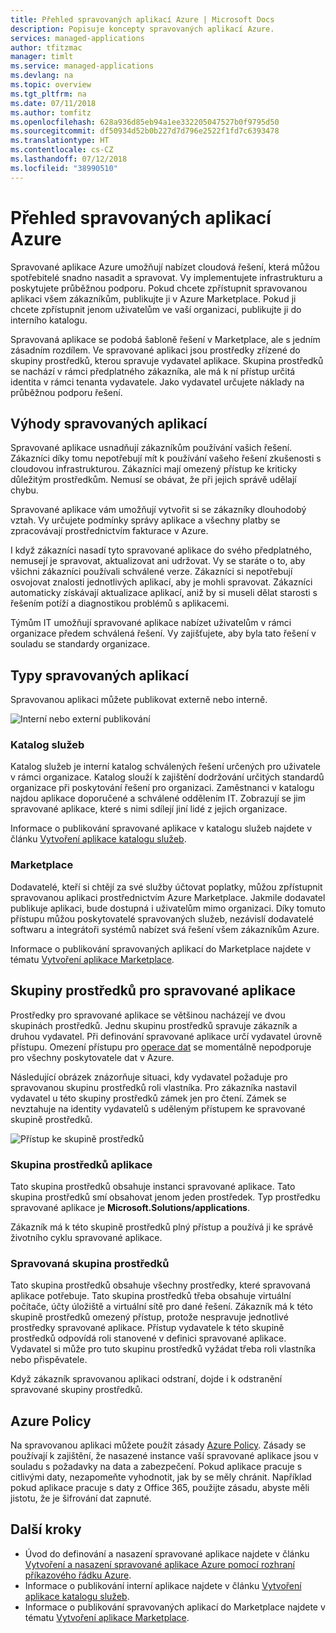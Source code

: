 ```yaml
---
title: Přehled spravovaných aplikací Azure | Microsoft Docs
description: Popisuje koncepty spravovaných aplikací Azure.
services: managed-applications
author: tfitzmac
manager: timlt
ms.service: managed-applications
ms.devlang: na
ms.topic: overview
ms.tgt_pltfrm: na
ms.date: 07/11/2018
ms.author: tomfitz
ms.openlocfilehash: 628a936d85eb94a1ee332205047527b0f9795d50
ms.sourcegitcommit: df50934d52b0b227d7d796e2522f1fd7c6393478
ms.translationtype: HT
ms.contentlocale: cs-CZ
ms.lasthandoff: 07/12/2018
ms.locfileid: "38990510"
---
```

# <a name="azure-managed-applications-overview"></a>Přehled spravovaných aplikací Azure

Spravované aplikace Azure umožňují nabízet cloudová řešení, která můžou spotřebitelé snadno nasadit a spravovat. Vy implementujete infrastrukturu a poskytujete průběžnou podporu. Pokud chcete zpřístupnit spravovanou aplikaci všem zákazníkům, publikujte ji v Azure Marketplace. Pokud ji chcete zpřístupnit jenom uživatelům ve vaší organizaci, publikujte ji do interního katalogu. 

Spravovaná aplikace se podobá šabloně řešení v Marketplace, ale s jedním zásadním rozdílem. Ve spravované aplikaci jsou prostředky zřízené do skupiny prostředků, kterou spravuje vydavatel aplikace. Skupina prostředků se nachází v rámci předplatného zákazníka, ale má k ní přístup určitá identita v rámci tenanta vydavatele. Jako vydavatel určujete náklady na průběžnou podporu řešení.

## <a name="advantages-of-managed-applications"></a>Výhody spravovaných aplikací

Spravované aplikace usnadňují zákazníkům používání vašich řešení. Zákazníci díky tomu nepotřebují mít k používání vašeho řešení zkušenosti s cloudovou infrastrukturou. Zákazníci mají omezený přístup ke kriticky důležitým prostředkům. Nemusí se obávat, že při jejich správě udělají chybu. 

Spravované aplikace vám umožňují vytvořit si se zákazníky dlouhodobý vztah. Vy určujete podmínky správy aplikace a všechny platby se zpracovávají prostřednictvím fakturace v Azure.

I když zákazníci nasadí tyto spravované aplikace do svého předplatného, nemusejí je spravovat, aktualizovat ani udržovat. Vy se staráte o to, aby všichni zákazníci používali schválené verze. Zákazníci si nepotřebují osvojovat znalosti jednotlivých aplikací, aby je mohli spravovat. Zákazníci automaticky získávají aktualizace aplikací, aniž by si museli dělat starosti s řešením potíží a diagnostikou problémů s aplikacemi. 

Týmům IT umožňují spravované aplikace nabízet uživatelům v rámci organizace předem schválená řešení. Vy zajišťujete, aby byla tato řešení v souladu se standardy organizace.

## <a name="types-of-managed-applications"></a>Typy spravovaných aplikací

Spravovanou aplikaci můžete publikovat externě nebo interně.

![Interní nebo externí publikování](./media/overview/manage_app_options.png)

### <a name="service-catalog"></a>Katalog služeb

Katalog služeb je interní katalog schválených řešení určených pro uživatele v rámci organizace. Katalog slouží k zajištění dodržování určitých standardů organizace při poskytování řešení pro organizaci. Zaměstnanci v katalogu najdou aplikace doporučené a schválené oddělením IT. Zobrazují se jim spravované aplikace, které s nimi sdílejí jiní lidé z jejich organizace.

Informace o publikování spravované aplikace v katalogu služeb najdete v článku [Vytvoření aplikace katalogu služeb](publish-service-catalog-app.md).

### <a name="marketplace"></a>Marketplace

Dodavatelé, kteří si chtějí za své služby účtovat poplatky, můžou zpřístupnit spravovanou aplikaci prostřednictvím Azure Marketplace. Jakmile dodavatel publikuje aplikaci, bude dostupná i uživatelům mimo organizaci. Díky tomuto přístupu můžou poskytovatelé spravovaných služeb, nezávislí dodavatelé softwaru a integrátoři systémů nabízet svá řešení všem zákazníkům Azure.

Informace o publikování spravovaných aplikací do Marketplace najdete v tématu [Vytvoření aplikace Marketplace](publish-marketplace-app.md).

## <a name="resource-groups-for-managed-applications"></a>Skupiny prostředků pro spravované aplikace

Prostředky pro spravované aplikace se většinou nacházejí ve dvou skupinách prostředků. Jednu skupinu prostředků spravuje zákazník a druhou vydavatel. Při definování spravované aplikace určí vydavatel úrovně přístupu. Omezení přístupu pro [operace dat](../role-based-access-control/role-definitions.md) se momentálně nepodporuje pro všechny poskytovatele dat v Azure.

Následující obrázek znázorňuje situaci, kdy vydavatel požaduje pro spravovanou skupinu prostředků roli vlastníka. Pro zákazníka nastavil vydavatel u této skupiny prostředků zámek jen pro čtení. Zámek se nevztahuje na identity vydavatelů s uděleným přístupem ke spravované skupině prostředků.

![Přístup ke skupině prostředků](./media/overview/access.png)

### <a name="application-resource-group"></a>Skupina prostředků aplikace

Tato skupina prostředků obsahuje instanci spravované aplikace. Tato skupina prostředků smí obsahovat jenom jeden prostředek. Typ prostředku spravované aplikace je **Microsoft.Solutions/applications**.

Zákazník má k této skupině prostředků plný přístup a používá ji ke správě životního cyklu spravované aplikace.

### <a name="managed-resource-group"></a>Spravovaná skupina prostředků

Tato skupina prostředků obsahuje všechny prostředky, které spravovaná aplikace potřebuje. Tato skupina prostředků třeba obsahuje virtuální počítače, účty úložiště a virtuální sítě pro dané řešení. Zákazník má k této skupině prostředků omezený přístup, protože nespravuje jednotlivé prostředky spravované aplikace. Přístup vydavatele k této skupině prostředků odpovídá roli stanovené v definici spravované aplikace. Vydavatel si může pro tuto skupinu prostředků vyžádat třeba roli vlastníka nebo přispěvatele.

Když zákazník spravovanou aplikaci odstraní, dojde i k odstranění spravované skupiny prostředků.

## <a name="azure-policy"></a>Azure Policy

Na spravovanou aplikaci můžete použít zásady [Azure Policy](../azure-policy/azure-policy-introduction.md). Zásady se používají k zajištění, že nasazené instance vaší spravované aplikace jsou v souladu s požadavky na data a zabezpečení. Pokud aplikace pracuje s citlivými daty, nezapomeňte vyhodnotit, jak by se měly chránit. Například pokud aplikace pracuje s daty z Office 365, použijte zásadu, abyste měli jistotu, že je šifrování dat zapnuté.

## <a name="next-steps"></a>Další kroky

* Úvod do definování a nasazení spravované aplikace najdete v článku [Vytvoření a nasazení spravované aplikace Azure pomocí rozhraní příkazového řádku Azure](managed-apps-quickstart-cli.md).
* Informace o publikování interní aplikace najdete v článku [Vytvoření aplikace katalogu služeb](publish-service-catalog-app.md).
* Informace o publikování spravovaných aplikací do Marketplace najdete v tématu [Vytvoření aplikace Marketplace](publish-marketplace-app.md).
